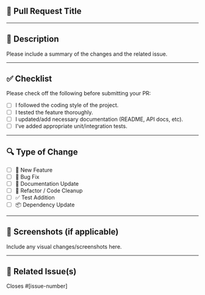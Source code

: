 ## 📝 Pull Request Title
<!-- Give a clear and concise title for your PR -->

---

## 📌 Description

Please include a summary of the changes and the related issue.

---

## ✅ Checklist

Please check off the following before submitting your PR:

- [ ] I followed the coding style of the project.
- [ ] I tested the feature thoroughly.
- [ ] I updated/add necessary documentation (README, API docs, etc).
- [ ] I’ve added appropriate unit/integration tests.

---

## 🔍 Type of Change

- [ ] 🚀 New Feature
- [ ] 🐛 Bug Fix
- [ ] 📝 Documentation Update
- [ ] 🔧 Refactor / Code Cleanup
- [ ] ✅ Test Addition
- [ ] 📦 Dependency Update

---

## 📸 Screenshots (if applicable)

Include any visual changes/screenshots here.

---

## 🧾 Related Issue(s)

Closes #[issue-number]
